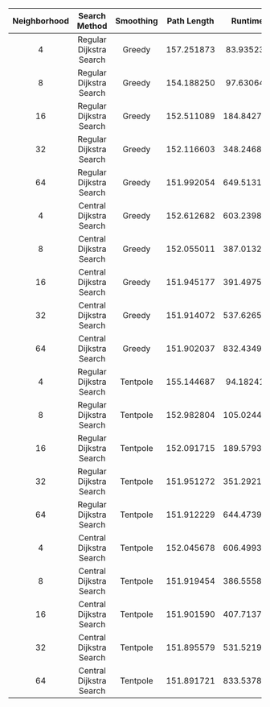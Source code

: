 |Neighborhood|Search Method|Smoothing|Path Length|Runtime|
|:----------:|:-----------:|:-------:|:--------:|:-----:|
|4|Regular Dijkstra Search|Greedy|157.251873|83.935235|
|8|Regular Dijkstra Search|Greedy|154.188250|97.630645|
|16|Regular Dijkstra Search|Greedy|152.511089|184.842748|
|32|Regular Dijkstra Search|Greedy|152.116603|348.246898|
|64|Regular Dijkstra Search|Greedy|151.992054|649.513103|
|4|Central Dijkstra Search|Greedy|152.612682|603.239848|
|8|Central Dijkstra Search|Greedy|152.055011|387.013216|
|16|Central Dijkstra Search|Greedy|151.945177|391.497509|
|32|Central Dijkstra Search|Greedy|151.914072|537.626518|
|64|Central Dijkstra Search|Greedy|151.902037|832.434908|
|4|Regular Dijkstra Search|Tentpole|155.144687|94.182410|
|8|Regular Dijkstra Search|Tentpole|152.982804|105.024445|
|16|Regular Dijkstra Search|Tentpole|152.091715|189.579379|
|32|Regular Dijkstra Search|Tentpole|151.951272|351.292129|
|64|Regular Dijkstra Search|Tentpole|151.912229|644.473922|
|4|Central Dijkstra Search|Tentpole|152.045678|606.499334|
|8|Central Dijkstra Search|Tentpole|151.919454|386.555890|
|16|Central Dijkstra Search|Tentpole|151.901590|407.713721|
|32|Central Dijkstra Search|Tentpole|151.895579|531.521951|
|64|Central Dijkstra Search|Tentpole|151.891721|833.537815|
